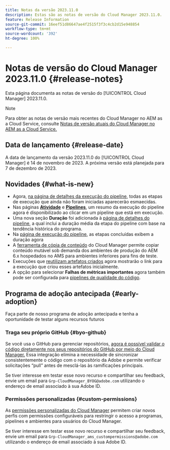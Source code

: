 ```yaml
---
title: Notas da versão 2023.11.0
description: Estas são as notas de versão do Cloud Manager 2023.11.0.
feature: Release Information
source-git-commit: 16eef51d86647ae4f2515f3f3c4cb2d15e948854
workflow-type: tm+mt
source-wordcount: '392'
ht-degree: 100%

---
```



# Notas de versão do Cloud Manager 2023.11.0 {#release-notes}

Esta página documenta as notas de versão do [!UICONTROL Cloud Manager] 2023.11.0.

>[!NOTE]
>
>Para obter as notas de versão mais recentes do Cloud Manager no AEM as a Cloud Service, consulte [Notas de versão atuais do Cloud Manager no AEM as a Cloud Service.](https://experienceleague.adobe.com/docs/experience-manager-cloud-service/content/implementing/using-cloud-manager/release-notes-cloud-manager/release-notes-cm-current.html?lang=pt-BR)

## Data de lançamento {#release-date}

A data de lançamento da versão 2023.11.0 do [!UICONTROL Cloud Manager] é 14 de novembro de 2023. A próxima versão está planejada para 7 de dezembro de 2023. 

## Novidades {#what-is-new}

* Agora, [na página de detalhes da execução do pipeline](/help/using/managing-pipelines.md#view-details), todas as etapas de execução que ainda não foram iniciadas aparecerão esmaecidas.
* Nas páginas **[Atividade](/help/using/managing-pipelines.md#activity)** e **[Pipelines](/help/using/managing-pipelines.md#pipelines)**, um resumo da execução do pipeline agora é disponibilizado ao clicar em um pipeline que está em execução.
* Uma nova seção **Duração** foi adicionada à [página de detalhes do pipeline](/help/using/managing-pipelines.md#view-details), a qual inclui a duração média da etapa do pipeline com base na tendência histórica do programa.
* Na [página de execução do pipeline](/help/using/managing-pipelines.md#activity-window), as etapas concluídas exibem a duração agora
* A [ferramenta de cópia de conteúdo](/help/using/content-copy.md) do Cloud Manager permite copiar conteúdo mutável sob demanda dos ambientes de produção do AEM 6.x hospedados no AMS para ambientes inferiores para fins de teste.
* Execuções que [reutilizam artefatos criados](/help/getting-started/project-setup.md#build-artifact-reuse) agora mostrarão o link para a execução que criou esses artefatos inicialmente.
* A opção para selecionar **Falhas de métricas importantes** agora também pode ser configurada para [pipelines de qualidade do código](/help/using/non-production-pipelines.md).

## Programa de adoção antecipada {#early-adoption}

Faça parte de nosso programa de adoção antecipada e tenha a oportunidade de testar alguns recursos futuros

### Traga seu próprio GitHub {#byo-github}

Se você usa o GitHub para gerenciar repositórios, [agora é possível validar o código diretamente nos seus repositórios do GitHub por meio do Cloud Manager.](/help/managing-code/byo-github.md) Essa integração elimina a necessidade de sincronizar consistentemente o código com o repositório da Adobe e permite verificar solicitações “pull” antes de mesclá-las às ramificações principais.

Se tiver interesse em testar esse novo recurso e compartilhar seu feedback, envie um email para `Grp-CloudManager_BYOG@adobe.com` utilizando o endereço de email associado à sua Adobe ID.

### Permissões personalizadas {#custom-permissions}

As [permissões personalizadas do Cloud Manager](/help/using/custom-permissions.md) permitem criar novos perfis com permissões configuráveis para restringir o acesso a programas, pipelines e ambientes para usuários do Cloud Manager.

Se tiver interesse em testar esse novo recurso e compartilhar seu feedback, envie um email para `Grp-CloudManager_ams_custompermissions@adobe.com` utilizando o endereço de email associado à sua Adobe ID.
